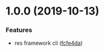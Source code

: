<a name="1.0.0"></a>
# 1.0.0 (2019-10-13)


### Features

* res framework cli ([fcfe4da](https://github.com/easy-team/res-cli/commit/fcfe4da))



